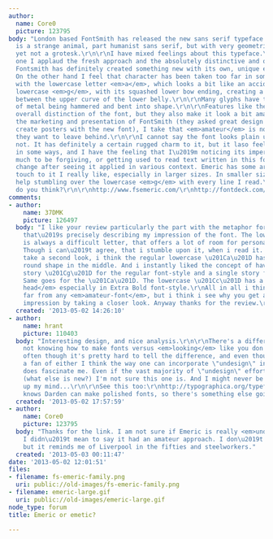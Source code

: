 ```yaml
---
author:
  name: Core0
  picture: 123795
body: "London based FontSmith has released the new sans serif typeface Emeric. It
  is a strange animal, part humanist sans serif, but with very geometric shapes, and
  yet not a grotesk.\r\n\r\nI have mixed feelings about this typeface.\r\n\r\n[img:sites/default/files/old-images/fs-emeric-family_5524.gif]\r\n\r\nFor
  one I applaud the fresh approach and the absolutely distinctive and original <em>character</em>.
  Fontsmith has definitely created something new with its own, unique expression.
  On the other hand I feel that character has been taken too far in some ways, particularly
  with the lowercase letter <em>a</em>, which looks a bit like an accident, or the
  lowercase <em>g</em>, with its squashed lower bow ending, creating a blotched joining
  between the upper curve of the lower belly.\r\n\r\nMany glyphs have the feeling
  of metal being hammered and bent into shape.\r\n\r\nFeatures like these add to the
  overall distinction of the font, but they also make it look a bit amateurish. From
  the marketing and presentation of FontSmith (they asked great design studios to
  create posters with the new font), I take that <em>amateur</em> is not the impression
  they want to leave behind.\r\n\r\nI cannot say the font looks plain ugly. It does
  not. It has definitely a certain rugged charm to it, but it laso feels very unharmonic
  in some ways, and I have the feeling that I\u2019m noticing its imperfections too
  much to be forgiving, or getting used to read text written in this font. This may
  change after seeing it applied in various context. Emeric has some architectural
  touch to it I really like, especially in larger sizes. In smaller sizes I cannot
  help stumbling over the lowercase <em>g</em> with every line I read.\r\n\r\nWhat
  do you think?\r\n\r\nhttp://www.fsemeric.com/\r\nhttp://fontdeck.com/typeface/fsemeric\r\n\r\n[img:sites/default/files/old-images/emeric_3982.gif]"
comments:
- author:
    name: 37DMK
    picture: 126497
  body: "I like your review particularly the part with the metaphor for hammered metal,
    that\u2019s precisely describing my impression of the font. The lowercase \u201Cg\u201D
    is always a difficult letter, that offers a lot of room for personal opinion.
    Though i can\u2019t agree, that i stumble upon it, when i read it. But when i
    take a second look, i think the regular lowercase \u201Ca\u201D has a very rough
    round shape in the middle. And i instantly liked the concept of having a double
    story \u201Cg\u201D for the regular font-style and a single story for the italic.
    Same goes for the \u201Ca\u201D. The lowercase \u201Cc\u201D has a bit of a <em>big
    head</em> especially in Extra Bold font-style.\r\nAll in all i think that it\u2019s
    far from any <em>amateur-font</em>, but i think i see why you get an <em>amateurish</em>
    impression by taking a closer look. Anyway thanks for the review.\r\nbest regards"
  created: '2013-05-02 14:26:10'
- author:
    name: hrant
    picture: 110403
  body: "Interesting design, and nice analysis.\r\n\r\nThere's a difference between
    not knowing how to make fonts versus <em>looking</em> like you don't... Quite
    often though it's pretty hard to tell the difference, and even though I'm not
    a fan of either I think the way one can incorporate \"undesign\" into a typeface
    does fascinate me. Even if the vast majority of \"undesign\" efforts are junk
    (what else is new?) I'm not sure this one is. And I might never be able to make
    up my mind...\r\n\r\nSee this too:\r\nhttp://typographica.org/typeface-reviews/dapifer/\r\nEverybody
    knows Darden can make polished fonts, so there's something else going on.\r\n\r\nhhp\r\n"
  created: '2013-05-02 17:57:59'
- author:
    name: Core0
    picture: 123795
  body: "Thanks for the link. I am not sure if Emeric is really <em>undesign</em>.
    I didn\u2019t mean to say it had an amateur approach. I don\u2019t know why exactly,
    but it reminds me of Liverpool in the fifties and steelworkers."
  created: '2013-05-03 00:11:47'
date: '2013-05-02 12:01:51'
files:
- filename: fs-emeric-family.png
  uri: public://old-images/fs-emeric-family.png
- filename: emeric-large.gif
  uri: public://old-images/emeric-large.gif
node_type: forum
title: Emeric or emetic?

---
```

